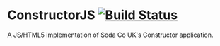 ConstructorJS [![Build Status](https://travis-ci.org/edj-boston/constructorjs.svg)](https://travis-ci.org/edj-boston/constructorjs)
=============

A JS/HTML5 implementation of Soda Co UK's Constructor application.